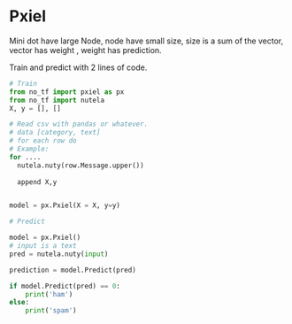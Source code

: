 # Pxiel
Mini dot have large Node, node have small size, size is a sum of the vector, vector has weight , weight has prediction.

Train and predict with 2 lines of code.

```python
# Train
from no_tf import pxiel as px
from no_tf import nutela
X, y = [], []

# Read csv with pandas or whatever.
# data [category, text]
# for each row do
# Example:
for ....
  nutela.nuty(row.Message.upper())
  
  append X,y


model = px.Pxiel(X = X, y=y)

# Predict 

model = px.Pxiel()
# input is a text
pred = nutela.nuty(input)

prediction = model.Predict(pred)

if model.Predict(pred) == 0:
    print('ham')
else:
    print('spam')

```
